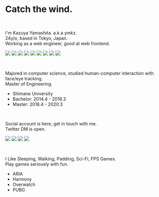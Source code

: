 # Catch the wind.

<br />

I'm Kazuya Yamashita. a.k.a ymkz.  
24y/o, based in Tokyo, Japan.  
Working as a web engineer, good at web frontend.

[![](https://img.shields.io/badge/-React-black?style=for-the-badge)](https://ymkz.co)
[![](https://img.shields.io/badge/-TypeScript-black?style=for-the-badge)](https://ymkz.co)
[![](https://img.shields.io/badge/-Node.js-black?style=for-the-badge)](https://ymkz.co)
[![](https://img.shields.io/badge/-Next.js-black?style=for-the-badge)](https://ymkz.co)
[![](https://img.shields.io/badge/-React_Native-black?style=for-the-badge)](https://ymkz.co)
[![](https://img.shields.io/badge/-Redux-black?style=for-the-badge)](https://ymkz.co)
[![](https://img.shields.io/badge/-Webpack-black?style=for-the-badge)](https://ymkz.co)
[![](https://img.shields.io/badge/-HTML5-black?style=for-the-badge)](https://ymkz.co)
[![](https://img.shields.io/badge/-CSS3-black?style=for-the-badge)](https://ymkz.co)

<br />

Majored in computer science, studied human-computer interaction with face/eye tracking.  
Master of Engineering.

- Shimane University
- Bachelor: 2014.4 - 2018.3
- Master: 2018.4 - 2020.3

<br />

Social account is here, get in touch with me.  
Twitter DM is open.

[![](https://img.shields.io/badge/-GitHub-black?style=for-the-badge&logo=github&logoColor=white)](https://github.com/ymkz)
[![](https://img.shields.io/badge/-Twitter-black?style=for-the-badge&logo=twitter&logoColor=white)](https://twitter.com/ymkz)
[![](https://img.shields.io/badge/-Facebook-black?style=for-the-badge&logo=facebook&logoColor=white)](https://facebook.com/ymkzly)
[![](https://img.shields.io/badge/-LinkedIn-black?style=for-the-badge&logo=linkedin&logoColor=white)](https://linkedin.com/in/ymkz)

<br />

I Like Sleeping, Walking, Padding, Sci-Fi, FPS Games.  
Play games seriously with fun.

- ARIA
- Harmony
- Overwatch
- PUBG
